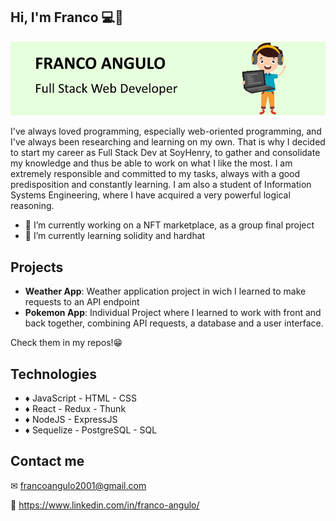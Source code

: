 
## Hi, I'm Franco 💻👋

<img src="github-banner.jpg" alt="programmer cartoon" />

I've always loved programming, especially web-oriented programming, and I've always been researching and learning on my own. That is why I decided to start my career as Full Stack Dev at SoyHenry, to gather and consolidate my knowledge and thus be able to work on what I like the most.
I am extremely responsible and committed to my tasks, always with a good predisposition and constantly learning. I am also a student of Information Systems Engineering, where I have acquired a very powerful logical reasoning.

- 🔭 I’m currently working on a NFT marketplace, as a group final project 
- 🌱 I’m currently learning solidity and hardhat

## Projects

- **Weather App**: Weather application project in wich I learned to make requests to an API endpoint
- **Pokemon App**: Individual Project where I learned to work with front and back together, combining API requests, a database and a user interface.

Check them in my repos!😁


## Technologies

- ♦ JavaScript - HTML - CSS
- ♦ React - Redux - Thunk
- ♦ NodeJS - ExpressJS
- ♦ Sequelize - PostgreSQL - SQL

## Contact me

✉ francoangulo2001@gmail.com

👔 https://www.linkedin.com/in/franco-angulo/

<!--
**francoa7/francoa7** is a ✨ _special_ ✨ repository because its `README.md` (this file) appears on your GitHub profile.

Here are some ideas to get you started:


- 👯 I’m looking to collaborate on ...
- 🤔 I’m looking for help with ...
- 💬 Ask me about ...
- 📫 How to reach me: ...
- 😄 Pronouns: ...
- ⚡ Fun fact: ...
-->
